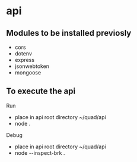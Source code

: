 # api

## Modules to be installed previosly
- cors
- dotenv
- express
- jsonwebtoken
- mongoose

## To execute the api
Run
- place in api root directory ~/quad/api
- node .

Debug
- place in api root directory ~/quad/api
- node --inspect-brk .
